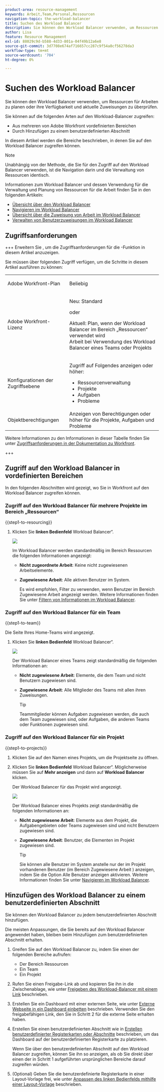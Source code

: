 ```yaml
---
product-area: resource-management
keywords: Arbeit,Team,Personal,Ressourcen
navigation-topic: the-workload-balancer
title: Suchen des Workload Balancer
description: Sie können den Workload Balancer verwenden, um Ressourcen für Arbeiten zu planen oder ihre Verfügbarkeit und aktuelle Zuweisungen zu überprüfen.
author: Lisa
feature: Resource Management
exl-id: 88029c9d-b588-4d33-801a-04f49b12a6e8
source-git-commit: 3d7708e674af716657cc287c9f54a8cf56278da3
workflow-type: tm+mt
source-wordcount: '704'
ht-degree: 0%

---
```


# Suchen des Workload Balancer

Sie können den Workload Balancer verwenden, um Ressourcen für Arbeiten zu planen oder ihre Verfügbarkeit und aktuelle Zuweisungen zu überprüfen.

Sie können auf die folgenden Arten auf den Workload-Balancer zugreifen:

* Aus mehreren von Adobe Workfront vordefinierten Bereichen
* Durch Hinzufügen zu einem benutzerdefinierten Abschnitt

In diesem Artikel werden die Bereiche beschrieben, in denen Sie auf den Workload Balancer zugreifen können.

>[!NOTE]
>
>Unabhängig von der Methode, die Sie für den Zugriff auf den Workload Balancer verwenden, ist die Navigation darin und die Verwaltung von Ressourcen identisch.
>
>Informationen zum Workload Balancer und dessen Verwendung für die Verwaltung und Planung von Ressourcen für die Arbeit finden Sie in den folgenden Artikeln:
>
>* [Übersicht über den Workload Balancer](../../resource-mgmt/workload-balancer/overview-workload-balancer.md)
>* [Navigieren im Workload Balancer](../../resource-mgmt/workload-balancer/navigate-the-workload-balancer.md)
>* [Übersicht über die Zuweisung von Arbeit im Workload Balancer](../../resource-mgmt/workload-balancer/assign-work-in-workload-balancer.md)
>* [Verwalten von Benutzerzuweisungen im Workload Balancer](../../resource-mgmt/workload-balancer/manage-user-allocations-workload-balancer.md)

## Zugriffsanforderungen

+++ Erweitern Sie , um die Zugriffsanforderungen für die -Funktion in diesem Artikel anzuzeigen.

Sie müssen über folgenden Zugriff verfügen, um die Schritte in diesem Artikel ausführen zu können:

<table style="table-layout:auto"> 
 <col> 
 <col> 
 <tbody> 
  <tr> 
   <td role="rowheader">Adobe Workfront-Plan</td> 
   <td> <p>Beliebig </p> </td> 
  </tr> 
  <tr> 
   <td role="rowheader">Adobe Workfront-Lizenz</td> 
   <td><p>Neu: Standard</p>
       <p>oder</p>
       <p>Aktuell: Plan, wenn der Workload Balancer im Bereich „Ressourcen“ verwendet wird</br>
       Arbeit bei Verwendung des Workload Balancer eines Teams oder Projekts</p></td>
  </tr> 
   <td role="rowheader">Konfigurationen der Zugriffsebene</td> 
   <td> <p>Zugriff auf Folgendes anzeigen oder höher:</p> 
    <ul> 
     <li>Ressourcenverwaltung</li> 
     <li>Projekte</li> 
     <li>Aufgaben</li> 
     <li>Probleme</li> 
    </ul> </td> 
  </tr> 
  <tr> 
   <td role="rowheader">Objektberechtigungen</td> 
   <td>Anzeigen von Berechtigungen oder höher für die Projekte, Aufgaben und Probleme</td> 
  </tr> 
 </tbody> 
</table>

Weitere Informationen zu den Informationen in dieser Tabelle finden Sie unter [Zugriffsanforderungen in der Dokumentation zu Workfront](/help/quicksilver/administration-and-setup/add-users/access-levels-and-object-permissions/access-level-requirements-in-documentation.md).

+++

## Zugriff auf den Workload Balancer in vordefinierten Bereichen

In den folgenden Abschnitten wird gezeigt, wo Sie in Workfront auf den Workload Balancer zugreifen können.

### Zugriff auf den Workload Balancer für mehrere Projekte im Bereich „Ressourcen“

{{step1-to-resourcing}}

1. Klicken Sie **linken Bedienfeld** Workload Balancer“.

   ![](assets/nwe-balancer-global.png)

   Im Workload Balancer werden standardmäßig im Bereich Ressourcen die folgenden Informationen angezeigt:

   * **Nicht zugeordnete Arbeit**: Keine nicht zugewiesenen Arbeitselemente.
   * **Zugewiesene Arbeit**: Alle aktiven Benutzer im System.

     Es wird empfohlen, Filter zu verwenden, wenn Benutzer im Bereich Zugewiesene Arbeit angezeigt werden. Weitere Informationen finden Sie unter [Filtern von Informationen im Workload Balancer](../workload-balancer/filter-information-workload-balancer.md).

### Zugriff auf den Workload Balancer für ein Team

{{step1-to-team}}

Die Seite Ihres Home-Teams wird angezeigt.

1. Klicken Sie **linken Bedienfeld** Workload Balancer“.

   ![](assets/nwe-balancer-team-350x172.png)

   Der Workload Balancer eines Teams zeigt standardmäßig die folgenden Informationen an:

   * **Nicht zugewiesene Arbeit**: Elemente, die dem Team und nicht Benutzern zugewiesen sind.
   * **Zugewiesene Arbeit**: Alle Mitglieder des Teams mit allen ihren Zuweisungen.

     >[!TIP]
     >
     >Teammitglieder können Aufgaben zugewiesen werden, die auch dem Team zugewiesen sind, oder Aufgaben, die anderen Teams oder Funktionen zugewiesen sind.

### Zugriff auf den Workload Balancer für ein Projekt

{{step1-to-projects}}

1. Klicken Sie auf den Namen eines Projekts, um die Projektseite zu öffnen.
1. Klicken Sie **linken Bedienfeld** Workload Balancer“. Möglicherweise müssen Sie auf **Mehr anzeigen** und dann auf **Workload Balancer** klicken.

   Der Workload Balancer für das Projekt wird angezeigt.

   ![](assets/nwe-balancer-project-350x152.png)

   Der Workload Balancer eines Projekts zeigt standardmäßig die folgenden Informationen an:

   * **Nicht zugewiesene Arbeit**: Elemente aus dem Projekt, die Aufgabengebieten oder Teams zugewiesen sind und nicht Benutzern zugewiesen sind.
   * **Zugewiesene Arbeit**: Benutzer, die Elementen im Projekt zugewiesen sind.

     >[!TIP]
     >
     >Sie können alle Benutzer im System anstelle nur der im Projekt vorhandenen Benutzer (im Bereich Zugewiesene Arbeit ) anzeigen, indem Sie die Option Alle Benutzer anzeigen aktivieren. Weitere Informationen finden Sie unter [Navigieren im Workload Balancer](../workload-balancer/navigate-the-workload-balancer.md).


## Hinzufügen des Workload Balancer zu einem benutzerdefinierten Abschnitt

Sie können den Workload Balancer zu jedem benutzerdefinierten Abschnitt hinzufügen.

Die meisten Anpassungen, die Sie bereits auf den Workload Balancer angewendet haben, bleiben beim Hinzufügen zum benutzerdefinierten Abschnitt erhalten.

1. Greifen Sie auf den Workload Balancer zu, indem Sie einen der folgenden Bereiche aufrufen:

   * Der Bereich Ressourcen
   * Ein Team
   * Ein Projekt

1. Rufen Sie einen Freigabe-Link ab und kopieren Sie ihn in die Zwischenablage, wie unter [Freigeben des Workload-Balancer mit einem Link](../../resource-mgmt/workload-balancer/share-link-for-workload-balancer.md) beschrieben.
1. Erstellen Sie ein Dashboard mit einer externen Seite, wie unter [Externe Webseite in ein Dashboard einbetten](../../reports-and-dashboards/dashboards/creating-and-managing-dashboards/embed-external-web-page-dashboard.md) beschrieben. Verwenden Sie den freigabefähigen Link, den Sie in Schritt 2 für die externe Seite erhalten haben.

   <!--
      (NOTE: ensure this stays correct)
      -->

1. Erstellen Sie einen benutzerdefinierten Abschnitt wie in [Erstellen benutzerdefinierter Registerkarten oder Abschnitte](../../workfront-basics/manage-your-account-and-profile/configuring-your-user-profile/create-custom-tabs.md) beschrieben, um das Dashboard auf der benutzerdefinierten Registerkarte zu platzieren.

   Wenn Sie über den benutzerdefinierten Abschnitt auf den Workload Balancer zugreifen, können Sie ihn so anzeigen, als ob Sie direkt über einen der in Schritt 1 aufgeführten ursprünglichen Bereiche darauf zugreifen würden.

   <!--
      (NOTE: ensure this stays correct)
     -->

1. (Optional) Geben Sie die benutzerdefinierte Registerkarte in einer Layout-Vorlage frei, wie unter [Anpassen des linken Bedienfelds mithilfe einer Layout-Vorlage](../../administration-and-setup/customize-workfront/use-layout-templates/customize-left-panel.md) beschrieben.


<!--
For a team:

* From the Workload Balancer section of a team.

  You can adjust allocations and review or assign work from multiple projects to individual team members.

For a project:

  You can do the following when you use the Workload Balancer within a project:

   * Assign work on the project to users already assigned other work on the project.
   * Assign work to any user that might not be on the project.

   * View additional work that users are assigned to on other projects.
   * Adjust user allocations to work items.-->